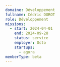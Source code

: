 ```yaml
---
domaine: Développement
fullname: Cédric DOROT
role: Développement
missions:
  - start: 2024-04-01
    end: 2024-09-28
    status: service
    employer: Octo
    startups:
      - agora
memberType: beta
---
```

